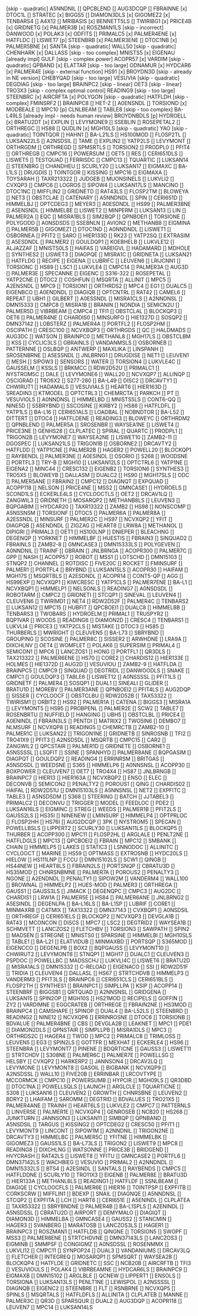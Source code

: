 [skip - quadratic] A5NNDNIL
[] QPCBLEND
[] AUG3DCQP
[] FBRAINNE
[x] DTOC1L
[] STRATEC
[x] BIGGS5
[] DIAMON3DLS
[x] GIGOMEZ2
[x] TENBARS4
[] A4X12
[] MRIBASIS
[x] BENNETT5LS
[] TWIRIBG1
[x] PRICE4B
[x] GRIDNETG
[x] PALMER3B
[x] ROSZMAN1LS
[skip - incorrect] DANWOOD
[x] POLAK3
[x] ODFITS
[] PRIMALC5
[x] PALMER4ENE
[x] HATFLDC
[] LISWET7
[p] STEENBRB
[x] PALMER3ENE
[] DTOC1NB
[x] PALMER5BNE
[x] SANTA
[skip - quadratic] WALL50
[skip - quadratic] CHENHARK
[x] DALLASS
[skip - too complex] MNISTS5
[x] EIGENAU
[already impl] GULF
[skip - complex power] ACOPR57
[x] VARDIM
[skip - quadratic] QPBAND
[x] ELATTAR
[skip - too large] ODNAMUR
[x] HYDCAR6
[x] PALMER4E
[skip - external function] HS91
[x] BROYDN3D
[skip - already in NE version] CHEBYQAD
[skip - too large] VESUVIA
[skip - quadratic] DEGDIAG
[skip - too large] BRAINPC2
[skip - linear] OET3
[skip - linear] TRO3X3
[skip - complex optimal control] READING9
[skip - too large] STEENBRC
[x] AIRCRFTA
[x] POLYGON
[skip - quadratic] HATFLDH
[skip - complex] FMINSRF2
[] BRAINPC8
[] HET-Z
[] A0ENSNDL
[] TORSIOND
[x] MODBEALE
[] MPC10
[p] CLNLBEAM
[] TABLE8
[skip - too complex] BA-L49LS
[already impl - needs human review] BROYDNBDLS
[p] HYDROELL
[x] BRATU2DT
[x] EXPLIN
[] LEVYMONE9
[] SSEBLIN
[] ROSEPETAL2
[] ORTHREGC
[] HS88
[] QUDLIN
[x] MGH10LS
[skip - quadratic] YAO
[skip - quadratic] TOINTQOR
[] HAHN1
[] BA-L21LS
[] HS100MOD
[] FLOSP2TL
[] LUKSAN22LS
[] A2NSDSIL
[] TAME
[] EXPLIN2
[] YATP2LS
[] LEVYMONT
[] ORTHRGDM
[] ORTHREGD
[] SPMSRTLS
[] TORSION2
[] PRODPL0
[] PFIT4
[] ORTHREGB
[] CMPC16
[] POWERSUM
[] OET5
[] RES
[] CERI651DLS
[] LISWET5
[] TESTQUAD
[] FERRISDC
[] CMPC13
[] TQUARTIC
[] LUKSAN14
[] STEENBRG
[] CHANDHEU
[] SCURLY20
[] LUKSAN17
[] EIGMAXC
[] BA-L1LS
[] DRUGDIS
[] TOINTGOR
[] KISSING
[] MPC16
[] EIGMAXA
[] TOYSARAH
[] TAXR213322
[] JUDGEB
[] MUONSINELS
[] LUKVLI2
[] CVXQP3
[] CMPC6
[] LOGROS
[] SIPOW4
[] LUKSAN17LS
[] MANCINO
[] DTOC1NC
[] MIFFLIN2
[] GRIDNETD
[] RAT43LS
[] FLOSP2TM
[] BLOWEYA
[] NET3
[] OBSTCLAE
[] CATENARY
[] A5NNDNDL
[] SPIN
[] CERI651D
[] HIMMELBJ
[] OPTCDEG3
[] MEYER3
[] A0ESDNDL
[] HS99
[] PALMER3BNE
[] A5ENSNDL
[] HIMMELBE
[] LISWET2
[] MINPERM
[] LUKSAN13
[] LIN
[] PALMER2A
[] EQC
[] MISRA1BLS
[] SIM2BQP
[] QPNBOEI1
[] TORSIONE
[] POLYGODD
[] A0NSDSDS
[] SSEBNLN
[] AVION2
[] METHANB8
[] EIGMINA
[] PALMER5B
[] GIGOMEZ1
[] DTOC1ND
[] A0NNDNDL
[] LISWET1
[] OSBORNEA
[] PFIT2
[] SARO
[] HIER133D
[] RK23
[] YATP2SQ
[] EXTRASIM
[] A5ESDNDL
[] PALMER2
[] GOULDQP1
[] KOEBHELB
[] LUKVLE12
[] ALJAZZAF
[] MNISTS0LS
[] HAIFAS
[] VAREIGVL
[] HADAMARD
[] MDHOLE
[] SYNTHES2
[] LISWET3
[] DIAGPQE
[] MISRA1C
[] GRIDNETA
[] LUKSAN21
[] HATFLDG
[] RECIPE
[] EIGENA
[] LUBRIFC
[] LEUVEN6
[] LRIJCNN1
[] TORSIONC
[] HS89
[] LSC1
[] LUKVLE4
[] CMPC14
[] PALMER3A
[] AUG3D
[] PALMER3E
[] SPECANNE
[] EIGENC
[] S316-322
[] ROSEPETAL
[] YATP2CNE
[] DTOC2
[] COSHFUN
[] MSQRTA
[] ALLINIT
[] MPC5
[] A2ENSNDL
[] MPC9
[] TORSION1
[] ORTHRDS2
[] MPC4
[] EG1
[] DUALC5
[] EIGENBCO
[] A0ENDNDL
[] DIAGIQB
[] OPTCNTRL
[] RAT42
[] CAMEL6
[] REPEAT
[] UBH1
[] GILBERT
[] A0ESSNDL
[] MISRA1CLS
[] A2NNDNSL
[] DMN15333
[] CMPC8
[] MISRA1B
[] BRANIN
[] NONDIA
[] SEMICN2U
[] PALMER5D
[] VIBRBEAM
[] CMPC4
[] TFI1
[] OBSTCLAL
[] BLOCKQP3
[] OET6
[] PALMER4NE
[] CHARDIS0
[] MINSURFO
[] HIE1327D
[] SOSQP2
[] DMN37142
[] LOBSTERZ
[] PALMER4A
[] PORTFL2
[] FLOSP2HM
[] OSCIPATH
[] CRESC100
[] NCVXBQP3
[] ORTHRGDS
[] QC
[] HALDMADS
[] AUG3DC
[] WATSON
[] BRAINPC0
[] METHANL8
[] MGH17LS
[] OBSTCLBM
[] KSS
[] CYCLIC3LS
[] GBRAINLS
[] VANDANMSLS
[] OSBORNEB
[] PATTERNNE
[] OSLBQP
[] ANTWERP
[] MAXLIKA
[] LINSPANH
[] SROSENBRNE
[] A5ESSNDL
[] JNLBRNG1
[] DRUGDISE
[] NET1
[] LEUVEN1
[] MESH
[] SIPOW3
[] SENSORS
[] WATER
[] TORSION4
[] LUKVLE4C
[] GAUSSELM
[] KSSLS
[] BRKMCC
[] RDW2D52U
[] PRIMALC1
[] NYSTROM5C
[] DALE
[] LEVYMONE6
[] WALL20
[] NCVXQP7
[] ALLINQP
[] OSCIGRAD
[] TRO6X2
[] S277-280
[] BA-L49
[] DISC2
[] DRCAVTY1
[] CHWIRUT1
[] HADAMALS
[] VESUVIALS
[] HEART6
[] HIER163D
[] SREADIN3
[] KTMODEL
[] OPTCTRL3
[] CHEMRCTA
[] PARKCH
[] PT
[] VESUVIOLS
[] A0NNDNSL
[] HIMMELBD
[] MNISTS5LS
[] CONT6-QQ
[] NINE5D
[] SSBRYBND
[] SSCOSINE
[] KIRBY2
[] HS86
[] HATFLDFL
[] YATP1LS
[] BA-L16
[] CERI651ALS
[] LOADBAL
[] NOBNDTOR
[] BA-L52
[] DITTERT
[] DTOC4
[] HATFLDENE
[] READING3
[] BLOWEYC
[] ORTHRDM2
[] QPNBLEND
[] PALMER5A
[] SROSENBR
[] WAYSEA1NE
[] LISWET4
[] PRICE3NE
[] GENHS28
[] CLPLATEC
[] SPIRAL
[] QUARTC
[] PRODPL1
[] TRIGON2B
[] LEVYMONE7
[] WAYSEA2NE
[] LISWET10
[] ZAMB2-11
[] DGOSPEC
[] LUKSAN21LS
[] TRIGON1B
[] OSBORNE2
[] DRCAVTY2
[] HATFLDD
[] YATP1CNE
[] PALMER2B
[] HAGER2
[] POWELL20
[] BLOCKQP1
[] RAYBENDL
[] PALMER3NE
[] A0ESINDL
[] OSORIO
[] S268
[] WOODSNE
[] PORTFL3
[] TRY-B
[] MGH10
[] LUKSAN12LS
[] OPTCTRL6
[] YATP1NE
[] EIGENA2
[] MINC44
[] CRESC132
[] EIGENB2
[] TORSION6
[] SYNTHES3
[] TRO5X5
[] BLOWEYB
[] DALLASM
[] DUALC2
[] HS90
[] MGH17SLS
[] ODC
[] PALMER5ANE
[] FBRAIN2
[] CMPC12
[] DIAGNQT
[] EXPQUAD
[] ACOPP118
[] NELSON
[] PRICE4NE
[] MSS2
[] GMNCASE1
[] HYDROELS
[] SCOND1LS
[] ECKERLE4LS
[] CYCLOOCTLS
[] OET2
[] DRCAV1LQ
[] ZANGWIL3
[] GRIDNETH
[] MOSARQP2
[] METHANB8LS
[] LEUVEN3
[] BQPGABIM
[] HYDCAR20
[] TAXR13322
[] ZAMB2
[] HS98
[] NONSCOMP
[] A5NSSNSM
[] TORSIONF
[] DTOC5
[] PALMER6A
[] PALMER8A
[] A2ESSNDL
[] MINSURF
[] PALMER2C
[] HS97
[] NCVXQP2
[] YFIT
[] DIAGPQB
[] A5ENDNDL
[] ZIGZAG
[] HEART8
[] LRW8A
[] METHANOL
[] DIPIGRI
[] PRIMAL3
[] OET1
[] HS100LNP
[] DNIEPER
[] BLEACHNG
[] DEGENQP
[] YORKNET
[] HIMMELBF
[] HUESTIS
[] FBRAIN3
[] SINQUAD2
[] FBRAINLS
[] ZAMB2-8
[] GMNCASE3
[] DMN15333LS
[] POLYGEVEN
[] A0NNDNIL
[] TRAINF
[] GBRAIN
[] JNLBRNGA
[] ACOPR300
[] PALMER7C
[] GPP
[] NASH
[] ACOPP57
[] ROBOT
[] MSS1
[] LOTSCHD
[] DMN15103
[] STNQP2
[] CHANNEL
[] ROTDISC
[] FIVE20C
[] ROCKET
[] FMINSURF
[] PALMER1
[] PORTFL4
[] BRYBND
[] LUKSAN15LS
[] ACOPR30
[] HAIFAM
[] MGH17S
[] MSQRTBLS
[] A2ESDNDL
[] ACOPR14
[] CONT5-QP
[] AGG
[] HS99EXP
[] NCVXQP1
[] KIWCRESC
[] YATP1CLS
[] PALMER7ENE
[] BA-L1
[] NCVXBQP1
[] HIMMELP1
[] NELSONLS
[] READING7
[] A0NSDSDL
[] ROBOTARM
[] CMPC2
[] GRIDNETI
[] STCQP1
[] SINEVAL
[] LEUVEN4
[] CLEUVEN6
[] TWIRIMD1
[] NET4
[] RDW2D52F
[] PALMER4C
[] TENBARS2
[] LUKSAN12
[] MPC15
[] HUBFIT
[] QPCBOEI1
[] DUALC8
[] HIMMELBB
[] TENBARS3
[] TWOBARS
[] HYDROELM
[] PRIMAL1
[] TRUSPYR2
[] BQP1VAR
[] WOODS
[] READING6
[] DIAMON2D
[] CRESC4
[] TENBARS1
[] LUKVLI4
[] PRICE3
[] YATP2CLS
[] MISTAKE
[] DTOC3
[] HS85
[] THURBERLS
[] MWRIGHT
[] CLEUVEN5
[] BA-L73
[] SBRYBND
[] GROUPING
[] SCOSINE
[] PALMER8C
[] SISSER2
[] ARWHDNE
[] LRA9A
[] DIXCHLNV
[] OET4
[] WOMFLET
[] POLAK6
[] SUPERSIM
[] PRIMAL4
[] SEMICON1
[] MPC6
[] LANCZOS1
[] HONG
[] PORTFL1
[] QR3DLS
[] TAX213322
[] PALMER6ENE
[] HS70
[] CORE2
[] CHARDIS12
[] HIER133E
[] HOLMES
[] HIE1372D
[] AUG2D
[] VESUVIOU
[] ZAMB2-9
[] HATFLDA
[] BRAINPC5
[] CMPC9
[] SINQUAD
[] DEGTRIDL
[] DANWOODLS
[] SNAKE
[] CMPC1
[] GOULDQP3
[] TABLE6
[] LISWET12
[] A0NSSSSL
[] PFIT1LS
[] GRIDNETF
[] PALMER4
[] SOSQP1
[] DUAL1
[] SINEALI
[] GLIDER
[] BRATU1D
[] MOREBV
[] PALMER3ANE
[] QPNBOEI2
[] PFIT4LS
[] AUG2DQP
[] SISSER
[] CYCLOOCF
[] OBSTCLBU
[] RDW2D52B
[] TAX53322
[] TWIRISM1
[] ORBIT2
[] HS92
[] PALMER1A
[] CATENA
[] BIGGS3
[] MISRA1A
[] LEVYMONT5
[] HS95
[] PROBPENL
[] PALMER2E
[] SCW2
[] TABLE7
[] ROSENBRTU
[] NUFFIELD
[] HANGING
[] UBH5
[] OBSTCLBL
[] PRICE4
[] A0ENINDL
[] FBRAIN3LS
[] PENTDI
[] MATRIX2
[] TWO5IN6
[] DEMBO7
[] NLMSURF
[] NCVXQP8
[] READING5
[] CHEMRCTB
[] ZAMB2-10
[] PALMER1C
[] LUKSAN22
[] TRIGON1NE
[] GRIDNETB
[] SINROSNB
[] TFI2
[] TRO41X9
[] PFIT3
[] A2NSDSDL
[] MSQRTB
[] CMPC15
[] CAR2
[] ZANGWIL2
[] QPCSTAIR
[] PALMER1D
[] GRIDNETE
[] OSBORNE1
[] A5NSSSSL
[] LSQFIT
[] SSINE
[] SPANHYD
[] PALMER8ANE
[] BQPGASIM
[] DIAGPQT
[] GOULDQP2
[] READING4
[] ERRINRSM
[] BRITGAS
[] A5NSDSDL
[] WEEDSNE
[] S365
[] HIMMELP6
[] A0NNSNSL
[] ACOPP30
[] BOXPOWER
[] CLEUVEN7
[] OET7
[] TRO4X4
[] HS87
[] JNLBRNGB
[] BRAINPC7
[] HIER13
[] HIER163A
[] NCVXBQP2
[] ENSO
[] ELEC
[] DECONVB
[] SEMICON2
[] PENALTY2
[] POROUS1
[] QING
[] CHARDIS02
[] HAIFAL
[] RDW2D51U
[] DMN15103LS
[] A5NNSNSL
[] NET2
[] EXPFITC
[] TABLE3
[] A5NSDSDM
[] S368
[] STEERING
[] BATCH
[] JJTABEL3
[] PRIMALC2
[] DECONVU
[] TRIGGER
[] MODEL
[] FEEDLOC
[] PDE2
[] LUKSAN16LS
[] EIGMINC
[] STREG
[] WEEDS
[] PALMER1B
[] PFIT2LS
[] GAUSS2LS
[] HS35I
[] NINENEW
[] LMINSURF
[] HIMMELP4
[] OPTPRLOC
[] FLOSP2HH
[] HS76I
[] AUG2DCQP
[] 3PK
[] NYSTROM5
[] SPECAN
[] POWELLBSLS
[] LIPPERT2
[] SCURLY30
[] LUKSAN11LS
[] BLOCKQP5
[] THURBER
[] ACOPP300
[] MPC11
[] FLOSP2HL
[] ARGLALE
[] PENLT2NE
[] HATFLDGLS
[] MPC13
[] QPCBOEI2
[] FBRAIN
[] MPC12
[] SMBANK
[] CHAIN
[] HIMMELP5
[] LAKES
[] STATIC3
[] LSNNODOC
[] ALLINITC
[] CYCLOOCT
[] MARINE
[] HS59
[] OPTMASS
[] EXTROSNB
[] HYDC20LS
[] HIELOW
[] HS111LNP
[] FCCU
[] DMN15102LS
[] SCW1
[] QINGB
[] HS44NEW
[] HEART8LS
[] FBRAIN2LS
[] PORTSNQP
[] CBRATU3D
[] HS35MOD
[] CHNRSNBMNE
[] PALMER7A
[] POROUS2
[] PENALTY3
[] NGONE
[] A2ENDNDL
[] PENALTY1
[] SIPOW2M
[] VANDERM4
[] WALL100
[] BROWNAL
[] HIMMELP2
[] HUES-MOD
[] PALMER3
[] ORTHREGA
[] GAUSS1
[] GAUSS3LS
[] JIMACK
[] DEGENQPC
[] CMPC3
[] AUG2DC
[] CHARDIS1
[] LRW1A
[] PALMER5E
[] HS84
[] PALMER6ANE
[] JNLBRNG2
[] A5ESINDL
[] DEGENLPA
[] BA-L16LS
[] BA-L1SP
[] LUBRIF
[] CORE1
[] MINMAXRB
[] CATMIX
[] TAX13322
[] DMN37143
[] CVXBQP1
[] A0NSDSIL
[] ORTHREGF
[] CERI651ELS
[] BLOCKQP2
[] NCVXQP3
[] DEVGLA1B
[] RAT43
[] MCONCON
[] DISCS
[] MPC7
[] LSC2
[] DEGTRID2
[] WAYSEA1B
[] SCHMVETT
[] LANCZOS2
[] FLETCHBV
[] TORSION3
[] SAWPATH
[] SPIN2
[] MADSEN
[] STREGNE
[] MNISTS0
[] SPARSINE
[] HIMMELBI
[] MGH10SLS
[] TABLE1
[] BA-L21
[] ELATVIDUB
[] MINMAXBD
[] PORTSQP
[] S365MOD
[] EIGENCCO
[] DEGENLPB
[] BOX2
[] BQPGAUSS
[] LEVYMONT10
[] CHWIRUT2
[] LEVYMONT6
[] STNQP1
[] MGH17
[] DUALC1
[] CLEUVEN3
[] PSPDOC
[] POWELLBC
[] MADSSCHJ
[] LUKVLI4C
[] LISWET6
[] BRATU2D
[] MISRA1ALS
[] DMN15332
[] C-RELOAD
[] EIGENACO
[] SSI
[] RDW2D51F
[] TRIDIA
[] CLEUVEN4
[] DALLASL
[] HS67
[] STRTCHDVB
[] HIMMELP3
[] VANDERM3
[] PFIT3LS
[] BRAINPC6
[] CERI651CLS
[] CERI651BLS
[] FLOSP2TH
[] SYNTHES1
[] BRAINPC1
[] SIMPLLPA
[] KSIP
[] ACOPP14
[] STEENBRF
[] BIGGSB1
[] QRTQUAD
[] A2NNSNSL
[] GRIDGENA
[] LUKSAN15
[] SPIN2OP
[] MGH10S
[] HS21MOD
[] RECIPELS
[] GOFFIN
[] ZY2
[] VARDIMNE
[] EGGCRATEB
[] ORTHREGE
[] FBRAIN2NE
[] HS3MOD
[] BRAINPC4
[] CAMSHAPE
[] SPINOP
[] DUAL4
[] BA-L52LS
[] STEENBRD
[] READING2
[] NINE12
[] NCVXQP6
[] ERRINROSNE
[] DTOC6
[] TORSIONB
[] BDVALUE
[] PALMER4BNE
[] CBS
[] DEVGLA2B
[] LEAKNET
[] MPC1
[] PDE1
[] DIAMON2DLS
[] QPNSTAIR
[] SIMPLLPB
[] MISRA1DLS
[] MPC3
[] ORTHRDS2C
[] HAGER4
[] TWOD
[] MPC2
[] PRIMALC8
[] TRIMLOSS
[] LEUVEN5
[] EG3
[] SPIN2LS
[] GOTTFR
[] MEXHAT
[] ECKERLE4
[] HS96
[] STEENBRA
[] LEVYMONT7
[] PINENE
[] BDQRTICNE
[] GAUSS3
[] LISWET11
[] STRTCHDV
[] S308NE
[] PALMER6C
[] PALMER7E
[] POWELLSG
[] HELSBY
[] CVXQP2
[] HARKERP2
[] JANNSON4
[] DRCAV2LQ
[] LEVYMONE
[] LEVYMONT8
[] GASOIL
[] BIGBANK
[] NCVXQP9
[] A2NSDSSL
[] WALL10
[] FIVE20B
[] ERRINBAR
[] LRCOVTYPE
[] MCCORMCK
[] CMPC10
[] POWERSUMB
[] HYPCIR
[] MGH09LS
[] QR3DBD
[] DTOC1NA
[] POWELLSQLS
[] LAUNCH
[] ARGLCLE
[] TQUARTICNE
[] S308
[] LUKSAN16
[] CLEUVEN2
[] GROWTH
[] CHNRSBNE
[] LEUVEN2
[] BDRY2
[] LHAIFAM
[] SAROMM
[] DEGTRID
[] BDVALUES
[] TRO21X5
[] PALMER4ANE
[] TRAINH
[] HEART6LS
[] LUKVLE2
[] CMPC7
[] PATTERNLS
[] LINVERSE
[] PALMER1E
[] NCVXQP4
[] GENROSEB
[] NCB20
[] HS268
[] JUNKTURN
[] JANNSON3
[] LUKSAN11
[] SIMBQP
[] QPNBAND
[] A5NSDSIL
[] TARGUS
[] KISSING2
[] OPTCDEG2
[] CRESC50
[] PFIT1
[] LEVYMONT9
[] LINCONT
[] SIPOW1M
[] A2NNDNIL
[] TRIGON2NE
[] DRCAVTY3
[] HIMMELBC
[] PALMER5C
[] YFITNE
[] HIMMELBK
[] GIGOMEZ3
[] GAUSS1LS
[] BA-L73LS
[] TRIGON2
[] LISWET9
[] MPC8
[] READING8
[] DIXCHLNG
[] WATSONNE
[] PRICE3B
[] BRIDGEND
[] HVYCRASH
[] RAT42LS
[] LISWET8
[] YFITU
[] GMNCASE2
[] PORTFL6
[] DMN37142LS
[] WACHBIEG
[] VESUVIO
[] PRIMAL2
[] A2NNDNDL
[] DMN15332LS
[] BTS4
[] A2ESINDL
[] SANTALS
[] RAYBENDS
[] CMPC5
[] HATFLDDNE
[] SCURLY10
[] TRO11X3
[] EIGENB
[] PALMER8E
[] BRATU3D
[] HIER133A
[] METHANL8LS
[] READING1
[] HATFLDF
[] SSNLBEAM
[] DIAGIQE
[] CYCLOOCFLS
[] PALMER6E
[] HIER16
[] TOINTPSP
[] EXPFITB
[] CORKSCRW
[] MIFFLIN1
[] BDEXP
[] SNAIL
[] DIAGNQE
[] A5NNDNSL
[] STCQP2
[] EXPFITA
[] LCH
[] HART6
[] CERI651E
[] A5ENINDL
[] CLPLATEA
[] TAXR53322
[] SBRYBNDNE
[] PALMER4B
[] BA-L1SPLS
[] A2ENINDL
[] A5NSDSSL
[] CBRATU2D
[] AIRPORT
[] DEMYMALO
[] DIAGIQT
[] DIAMON3D
[] HIMMELBA
[] GMNCASE4
[] GAUSS2
[] STANCMIN
[] HAGER3
[] SVANBERG
[] MARATOSB
[] LANCZOS3LS
[] HAGER1
[] BRAINPC3
[] ROSZMAN1
[] HATFLDB
[] QINGNE
[] TORSION5
[] SWOPF
[] MSS3
[] PALMER8ENE
[] STRTCHDVNE
[] DMN37143LS
[] LANCZOS3
[] EIGMINB
[] SMMPSF
[] CONGIGMZ
[] A0NSDSSL
[] ROSENMMX
[] LUKVLI12
[] CMPC11
[] SYNPOP24
[] DUAL3
[] VANDANIUMS
[] DRCAV3LQ
[] FLETCHER
[] INTEGREQ
[] MOSARQP1
[] SPMSQRT
[] WAYSEA2B
[] BLOCKQP4
[] HATFLDE
[] GRIDNETC
[] SSC
[] NCB20B
[] AIRCRFTB
[] TFI3
[] VESUVIOULS
[] POLAK4
[] VIBRBEAMNE
[] HYDCAR6LS
[] BRAINPC9
[] EIGMAXB
[] DMN15102
[] ARGLBLE
[] QCNEW
[] LIPPERT1
[] ENSOLS
[] TORSIONA
[] LUKSAN13LS
[] PENLT1NE
[] LEWISPOL
[] A2NSSSSL
[] DIAGNQB
[] EIGENC2
[] STEENBRE
[] FLT
[] RSNBRNE
[] NCVXQP5
[] SPINLS
[] MSQRTALS
[] HATFLDFLS
[] ALLINITA
[] CLPLATEB
[] MANNE
[] PALMER3C
[] QR3D
[] SPARSQUR
[] DUAL2
[] AUG3DQP
[] ACOPR118
[] LEUVEN7
[] MPC14
[] LUKSAN14LS
